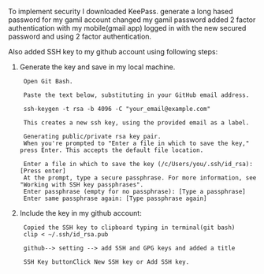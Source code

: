 To implement security I downloaded KeePass.
generate a long hased password for my gamil account 
changed my gamil password
added 2 factor authentication with my mobile(gmail app)
logged in with the new secured password and using 2 factor authentication.

Also added SSH key to my github account using following steps: 

1. Generate the key and save in my local machine. 

        Open Git Bash.

        Paste the text below, substituting in your GitHub email address.

        ssh-keygen -t rsa -b 4096 -C "your_email@example.com"

        This creates a new ssh key, using the provided email as a label.

        Generating public/private rsa key pair.
        When you're prompted to "Enter a file in which to save the key," press Enter. This accepts the default file location.

        Enter a file in which to save the key (/c/Users/you/.ssh/id_rsa):[Press enter]
        At the prompt, type a secure passphrase. For more information, see "Working with SSH key passphrases".
        Enter passphrase (empty for no passphrase): [Type a passphrase]
        Enter same passphrase again: [Type passphrase again]


2. Include the key in my github account: 

        Copied the SSH key to clipboard typing in terminal(git bash)
        clip < ~/.ssh/id_rsa.pub

        github--> setting --> add SSH and GPG keys and added a title 

        SSH Key buttonClick New SSH key or Add SSH key.
